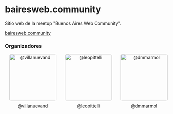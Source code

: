 # bairesweb.community
Sitio web de la meetup "Buenos Aires Web Community". 

[bairesweb.community](bairesweb.community)

### Organizadores

<div style="
    width: 100%; 
    display: flex;
    justify-content: space-between;
    text-align: center;">
    <div style="
        padding: 0 1em;">
        <a href="https://github.com/villanuevand" target="_blank">
        <img alt="@villanuevand" 
            width="150"
            style="border-radius: 5px; margin-bottom: 0.5em;"
            src="https://avatars1.githubusercontent.com/u/1209238?v=4&s=460" />
            <span>@villanuevand</span>
        </a>
    </div>
    <div style="
        padding: 0 1em;">
        <a href="https://github.com/leopittelli" target="_blank">
        <img alt="@leopittelli" 
            width="150"
            style="border-radius: 5px; margin-bottom: 0.5em;"
            src="https://avatars1.githubusercontent.com/u/18401302?v=4&s=460" />
            <span>@leopittelli</span>
        </a>
    </div>
    <div style="
        padding: 0 1em;">
        <a href="https://github.com/dmmarmol" target="_blank">
        <img alt="@dmmarmol" 
            width="150"
            style="border-radius: 5px; margin-bottom: 0.5em;"
            src="https://avatars3.githubusercontent.com/u/7168972?v=4&s=460" />
            <span>@dmmarmol</span>
        </a>
    </div>
</div>